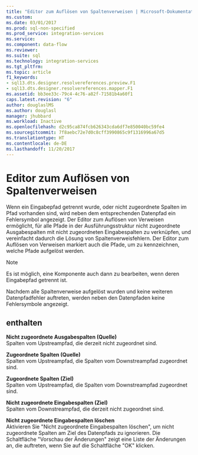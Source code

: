 ```yaml
---
title: "Editor zum Auflösen von Spaltenverweisen | Microsoft-Dokumentation"
ms.custom: 
ms.date: 03/01/2017
ms.prod: sql-non-specified
ms.prod_service: integration-services
ms.service: 
ms.component: data-flow
ms.reviewer: 
ms.suite: sql
ms.technology: integration-services
ms.tgt_pltfrm: 
ms.topic: article
f1_keywords:
- sql13.dts.designer.resolvereferences.preview.F1
- sql13.dts.designer.resolvereferences.mapper.F1
ms.assetid: bb3ee33c-79c4-4c76-a82f-71581b4a60f1
caps.latest.revision: "6"
author: douglaslMS
ms.author: douglasl
manager: jhubbard
ms.workload: Inactive
ms.openlocfilehash: d2c95ca874fcb626343cda6df7e850040bc59fe4
ms.sourcegitcommit: 7f8aebc72e7d0c8cff3990865c9f1316996a67d5
ms.translationtype: HT
ms.contentlocale: de-DE
ms.lasthandoff: 11/20/2017
---
```

# <a name="resolve-column-reference-editor"></a>Editor zum Auflösen von Spaltenverweisen
  Wenn ein Eingabepfad getrennt wurde, oder nicht zugeordnete Spalten im Pfad vorhanden sind, wird neben dem entsprechenden Datenpfad ein Fehlersymbol angezeigt. Der Editor zum Auflösen von Verweisen ermöglicht, für alle Pfade in der Ausführungsstruktur nicht zugeordnete Ausgabespalten mit nicht zugeordneten Eingabespalten zu verknüpfen, und vereinfacht dadurch die Lösung von Spaltenverweisfehlern. Der Editor zum Auflösen von Verweisen markiert auch die Pfade, um zu kennzeichnen, welche Pfade aufgelöst werden.  
  
> [!NOTE]  
>  Es ist möglich, eine Komponente auch dann zu bearbeiten, wenn deren Eingabepfad getrennt ist.  
  
 Nachdem alle Spaltenverweise aufgelöst wurden und keine weiteren Datenpfadfehler auftreten, werden neben den Datenpfaden keine Fehlersymbole angezeigt.  
  
## <a name="options"></a>enthalten  
 **Nicht zugeordnete Ausgabespalten (Quelle)**    
 Spalten vom Upstreampfad, die derzeit nicht zugeordnet sind.  
  
**Zugeordnete Spalten (Quelle)**    
 Spalten vom Upstreampfad, die Spalten vom Downstreampfad zugeordnet sind.  
  
**Zugeordnete Spalten (Ziel)**    
 Spalten vom Upstreampfad, die Spalten vom Downstreampfad zugeordnet sind.  
  
**Nicht zugeordnete Eingabespalten (Ziel)**    
 Spalten vom Downstreampfad, die derzeit nicht zugeordnet sind.  
  
**Nicht zugeordnete Eingabespalten löschen**  
 Aktivieren Sie "Nicht zugeordnete Eingabespalten löschen", um nicht zugeordnete Spalten am Ziel des Datenpfads zu ignorieren. Die Schaltfläche "Vorschau der Änderungen" zeigt eine Liste der Änderungen an, die auftreten, wenn Sie auf die Schaltfläche "OK" klicken.  
  
  
